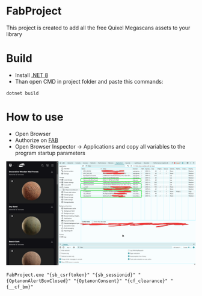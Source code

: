 # FabProject
This project is created to add all the free Quixel Megascans assets to your library 

# Build
- Install [.NET 8](https://dotnet.microsoft.com/en-us/download/)
- Than open CMD in project folder and paste this commands:
```
dotnet build
```

# How to use
- Open Browser
- Authorize on [FAB](https://fab.com)
- Open Browser Inspector -> Applications and copy all variables to the program startup parameters

![image](https://github.com/H4CK3R0FF1C14L/FabProject/blob/master/Images/image.png?raw=true)

```
FabProject.exe "{sb_csrftoken}" "{sb_sessionid}" "{OptanonAlertBoxClosed}" "{OptanonConsent}" "{cf_clearance}" "{__cf_bm}"
```
